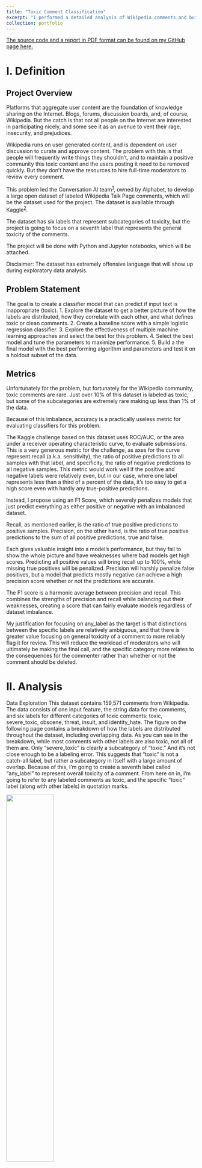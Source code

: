 ```yaml
---
title: "Toxic Comment Classification"
excerpt: "I performed a detailed analysis of Wikipedia comments and built a model that classifies them as toxic or nontoxic. The data was obtained from Kaggle. <br/><img src='/images/p1/wordcloud.png'>"
collection: portfolio
---
```


[The source code and a report in PDF format can be found on my GitHub page here.](https://github.com/jayspeidell/ToxicCommentClassification-)

# I. Definition
## Project Overview

Platforms that aggregate user content are the foundation of knowledge sharing on the Internet. Blogs, forums, discussion boards, and, of course, Wikipedia. But the catch is that not all people on the Internet are interested in participating nicely, and some see it as an avenue to vent their rage, insecurity, and prejudices.

Wikipedia runs on user generated content, and is dependent on user discussion to curate and approve content. The problem with this is that people will frequently write things they shouldn’t, and to maintain a positive community this toxic content and the users posting it need to be removed quickly. But they don’t have the resources to hire full-time moderators to review every comment.

This problem led the Conversation AI team<sup>[1](#resources)</sup>, owned by Alphabet, to develop a large open dataset of labeled Wikipedia Talk Page comments, which will be the dataset used for the project. The dataset is available through Kaggle<sup>[2](#resources)</sup>.

The dataset has six labels that represent subcategories of toxicity, but the project is going to focus on a seventh label that represents the general toxicity of the comments.

The project will be done with Python and Jupyter notebooks, which will be attached.

Disclaimer: The dataset has extremely offensive language that will show up during exploratory data analysis.

## Problem Statement
The goal is to create a classifier model that can predict if input text is inappropriate (toxic).
    1. Explore the dataset to get a better picture of how the labels are distributed, how they correlate with each other, and what defines toxic or clean comments.
    2. Create a baseline score with a simple logistic regression classifier.
    3. Explore the effectiveness of multiple machine learning approaches and select the best for this problem.
    4. Select the best model and tune the parameters to maximize performance.
    5. Build a the final model with the best performing algorithm and parameters and test it on a holdout subset of the data.

## Metrics
Unfortunately for the problem, but fortunately for the Wikipedia community, toxic comments are rare. Just over 10% of this dataset is labeled as toxic, but some of the subcategories are extremely rare making up less than 1% of the data.

Because of this imbalance, accuracy is a practically useless metric for evaluating classifiers for this problem.

The Kaggle challenge based on this dataset uses ROC/AUC, or the area under a receiver operating characteristic curve, to evaluate submissions. This is a very generous metric for the challenge, as axes for the curve represent recall (a.k.a. sensitivity), the ratio of positive predictions to all samples with that label, and specificity, the ratio of negative predictions to all negative samples. This metric would work well if the positive and negative labels were relatively even, but in our case, where one label represents less than a third of a percent of the data, it’s too easy to get a high score even with hardly any true-positive predictions.

Instead, I propose using an F1 Score, which severely penalizes models that just predict everything as either positive or negative with an imbalanced dataset.

Recall, as mentioned earlier, is the ratio of true positive predictions to positive samples. Precision, on the other hand, is the ratio of true positive predictions to the sum of all positive predictions, true and false.

Each gives valuable insight into a model’s performance, but they fail to show the whole picture and have weaknesses where bad models get high scores. Predicting all positive values will bring recall up to 100%, while missing true positives will be penalized. Precision will harshly penalize false positives, but a model that predicts mostly negative can achieve a high precision score whether or not the predictions are accurate.

The F1 score is a harmonic average between precision and recall. This combines the strengths of precision and recall while balancing out their weaknesses, creating a score that can fairly evaluate models regardless of dataset imbalance.

My justification for focusing on any_label as the target is that distinctions between the specific labels are relatively ambiguous, and that there is greater value focusing on general toxicity of a comment to more reliably flag it for review. This will reduce the workload of moderators who will ultimately be making the final call, and the specific category more relates to the consequences for the commenter rather than whether or not the comment should be deleted.


# II. Analysis
Data Exploration
This dataset contains 159,571 comments from Wikipedia. The data consists of one input feature, the string data for the comments, and six labels for different categories of toxic comments: toxic, severe_toxic, obscene, threat, insult, and identity_hate.
The figure on the following page contains a breakdown of how the labels are distributed throughout the dataset, including overlapping data.
As you can see in the breakdown, while most comments with other labels are also toxic, not all of them are. Only “severe_toxic” is clearly a subcategory of “toxic.” And it’s not close enough to be a labeling error. This suggests that “toxic” is not a catch-all label, but rather a subcategory in itself with a large amount of overlap. Because of this, I’m going to create a seventh label called “any_label” to represent overall toxicity of a comment. From here on in, I’m going to refer to any labeled comments as toxic, and the specific “toxic” label (along with other labels) in quotation marks.


<img src="/images/p1/label counts.png" style="width:50%" />
<br />*Fig 1: Label Counts*

Only 39% of the toxic comments have only one label, and the majority have some sort of overlap. I believe that because of this, it will be much more difficult to train a classifier on specific labels than whether or not they are toxic.
This ambiguity and the lack of explanation around it is what led me to select an aggregate label of general toxicity, what I’ve called “any_label,” as the target.
16225 out of 159571 comments, or 10.17%, are classified as some category of toxic.

1595 severe_toxic comments. (1.00% of all data.)
* 1595 or 100.00% were also toxic.
* 1517 or 95.11% were also obscene.
* 112 or 7.02% were also threat.
* 1371 or 85.96% were also insult.
* 313 or 19.62% were also identity_hate.

1405 identity_hate comments. (0.88% of all data.)
* 1302 or 92.67% were also toxic.
* 313 or 22.28% were also severe_toxic.
* 1032 or 73.45% were also obscene.
* 98 or 6.98% were also threat.
* 1160 or 82.56% were also insult.

15294 toxic comments. (9.58% of all data.)
* 1595 or 10.43% were also severe_toxic.
* 7926 or 51.82% were also obscene.
* 449 or 2.94% were also threat.
* 7344 or 48.02% were also insult.
* 1302 or 8.51% were also identity_hate.

7877 insult comments. (4.94% of all data.)
* 7344 or 93.23% were also toxic.
* 1371 or 17.41% were also severe_toxic.
* 6155 or 78.14% were also obscene.
* 307 or 3.90% were also threat.
* 1160 or 14.73% were also identity_hate.

478 threat comments. (0.30% of all data.)
* 449 or 93.93% were also toxic.
* 112 or 23.43% were also severe_toxic.
* 301 or 62.97% were also obscene.
* 307 or 64.23% were also insult.
* 98 or 20.50% were also identity_hate.

8449 obscene comments. (5.29% of all data.)
* 7926 or 93.81% were also toxic.
* 1517 or 17.95% were also severe_toxic.
* 301 or 3.56% were also threat.
* 6155 or 72.85% were also insult.
* 1032 or 12.21% were also identity_hate.

The correlation matrix below provides more insight into these overlapping categories. Threats are not likely to be severely toxic, nor are they likely to be racist or homophobic. But insults are often obscene, and identity hate really doesn’t have much overlap at all.

I believe the categories with significant overlap will be more difficult to predict, as they’ll have similar contributing features, but “identity_hate” will have more unique attributes and be easier to predict.

<img src="/images/p1/type heatmap.png" style="width:80%" />
<br />*Fig 2: Correlation Matrix Heatmap of Labels*

So what do these comments look like? Let’s look at a few.

Clean comments:
* “By baysian logic the picture is quite relavent. Only someone so opposed to the Vietnam war, as to visit NVN, would support something as tawdry as WSI. The photo is contemporary to the time period of the WSI, and is a very defining picture of one of the key participants during the time period that WSI took place.”
* “Oppose. Other towers have articles, so this one should. 89.242.19.188”
* "This sounds like your opinion.  I'm giving you National Geographic, and GW supporters give me the IPCC, a group of politicians who pick and choose articles that support the idea of anthropogenic global warming and discredit any scientist who dissents.  The reason I toss the term 'nazi' around is that it seems this article is loosely guarded by (what I call) a ""gestapo"" that sits around with an arsenal of ""talk-back"" to shoot down anyone who dissents from the idea of man-made GW.  I was talking about the Sun and how other planets are warming.  In my book, this falls under the area of astronomy, which last I checked is a science.  You seem to think science is only opinions that agree that man is causing global warming, and I'm sorry, I don't agree with that.12.26.68.146"

So clean comments can be argumentative and can include name calling, but are generally positive discussions.

The IP addresses in comments are concerning, as that’s a data leak and could cause issues since we want the classifier to predict toxicity based on the content of the comments. Because of this, I’ve used a regular expression to strip all of the IP addresses from the dataset.

I’ve found one other data leak as well: usernames. Removing them without a database of users is an incredibly difficult task. But while removing them completely isn’t an option, the term frequency – inverse document frequency vectorizing strategy should minimize or even eliminate their influence on the model.

Toxic Comments:
* “your a cocksucker u can't do anything to me”
* “What 3 minutes every now and then - I'm not compiling lists and spending fucking hours doing fuck-all because no one loves me - how many edits have you done? Let's remember - you're so stupid and indeed pathetic you don't even use your own name”
* “again again again
* this is not going to stop......hmmmm a personal attack let me think......you are a big poo poo face and smell like a frog”

Various types of toxic comments seem to almost always be argumentative, though they don’t necessarily involve profanity. Traditional filters involve a database of profanity to screen comments, but this breaks down when legitimate comments discuss profanity and toxic comments have clean language.


So what does a clean Wikipedia comment look like? I used a tokenizer with the standard stopwords to get the overall count of individual words and plotted the top 45.

<img src="/images/p1/word counts.png" style="width:100%" />
<br />*Fig 3: Non-Toxic Comment Word Frequency*

Article, page, please, think, edit, etc. The highest frequency words are about what you would expect from people discussing Wikipedia page edits and policy.

Now let’s look at what a bad comment looks like. Can you find the top two words from the clean comments? “Wikipedia” surprisingly comes in second, and “article” falls back quite a few spaces. The difference in the highest frequency vocabulary is stark.

<img src="/images/p1/toxic counts.png" style="width:100%" />
<br />*Fig 4: Toxic Comment Word Frequency*

In addition to the words themselves, I’ve extracted some other attributes of the comments that show contrast between toxic and clean comments.

* Capitalization<br/>
 Toxic comments are more likely to be either in all caps or have no capitalization at all. In an average clean comment, 5% of the characters are capital letters. In toxic comments, that number jumps to 14%. I think this feature will be extremely useful, especially with tree-based models due to it’s nonlinear nature. While the mean percentage of capital letters in toxic comments is almost triple that of clean comments, the medians are the same at 4%. This suggests that while clean comments are consistently capitalized, toxic comments have quite a few outliers. This is confirmed when browsing through the comments, as toxic comments are often all caps or not capitalized at all.
* Comment Length<br/>
 On average, clean comments are about a third longer than toxic comments. The average character count for clean comments is 404, while toxic comments average 303 characters. Looking at random samples, many clean comments have very long, well though-out answers. The median comment lengths are 128 characters for toxic comments and 216 characters for clean comments, suggesting that these longer comments make up a significant portion of the dataset for both types of comments.
* Word Length<br/>
 This one is a little closer, but there is a difference. Toxic comments average 4.1 characters per word, where clean comments average 4.4. But on a comment-by-comment basis this could be meaningful, as a visual scan shows that many of the toxic comments are more likely to use informal abbreviations like “u.”
* Question Marks<br/>
 My thought here is that more legitimate posts might have more question marks. But that assumption was wrong, as toxic comments have 50% more question marks per comment than clean comments. 0.6 versus 0.4.
* Exclamation Marks<br/>
 I made the opposite assumption about exclamation marks, and that paid off! Toxic comments have an average of 3.5 exclamation marks, while clean comments only have 0.3. This could be a very useful feature.

## Algorithms and Techniques

As a natural language processing problem, is a classification task that involves high dimensionality data. I will vectorize the data and test multiple classification algorithms.

I will vectorize the text data using the term frequency – inverse document frequency (tf-idf) statistic. This technique takes into account not only the frequency of words or character n-grams in the text, it also takes into account the relevancy of those tokens across the dataset as a whole. The inverse document frequency reduces the weight of common tokens while boosting the weight of more unique tokens. I will establish a benchmark for performance with the top 10,000 words, and the number of tokens and the mix of words and character n-grams will be a parameter to tune for higher performance later on.

I will also create a number of engineered features containing various attributes of the comment text, such as average word length, capitalization, and number of exclamation points. I will run the benchmark test without these features and experiment with them to optimize the solution.

With the benchmark vectorization and features, I will experiment with multiple algorithms with default parameters to determine the most effective approach to the problem. The models I will use are:
* Logistic Regresssion (Benchmark)
* Multinomial Naive Bayes
* Support Vector Machine
* Support Vector Machine with Naive Bayes Features
* Light GBM

Recurrent neural networks work well on this problem and top Kaggle leaderboards, but I think deep learning approaches are too resource intensive for an algorithm that has to run instantly every single time a comment is posted on one of the most popular websites on the Internet. A major requirement if this were a real-life business problem is efficiency. Additionally, adapting the model to secondary features would require stacking, which is a messy solution that increases the complexity of both training and predicting. I’ve used model stacking in Kaggle competitions before, and it comes at the expense of efficiency.

One more consideration is transparency, and this is the biggest aspect of the decision not to use neural networks for this application. I want to have the ability to easily audit the model to ensure that it isn’t picking up bias around race, gender, sexual orientation, culture, or unforeseen categories from the curators of the data. SVM, Naive Bayes, and LightGBM will make it much easier for a third party to analyze the impact of specific features on the model and make appropriate adjustments to combat bias.

I predict that there will be a toss-up between Logistic Regression and Support Vector Machines. Naive Bayes may have strong performance due to the dramatic difference between the the frequency distributions of the vocabulary between comments.

Support vector machine models are unique in that they find the boundaries between classes by looking at the distances between the separating line and the nearest point for each class, and are not effected by outliers. In this project I will be using the linear kernel. The kernel trick with support vector machines involves projecting data with complex or nonlinear boundaries into a higher dimension where they are linearly separable and drawing a hyperplane between them using a linear model algorithm. Imagine a 2D problem where you have a circular boundary between two classes and need to draw your decision boundary with linear regression. With the kernel trick you’d be projecting that flat dataset into the dimensions and ideally the circle would look more like a hill, allowing you to cut through it with a 2D plane and establish a linear boundary. The linear kernel is the most efficient of the kernels and is very resistant to overfitting, which I think may be an issue with the dataset.

LightGBM is a tree-based ensemble model that is trained with gradient boosting. The unique attribute versus other boosted tree algorithms is that it grows leaf-wise rather than level-wise, meaning that it prioritizes width over depth. Boosted tree can be confused with forest models, but there is an important distinction. Where forest models like Scikit-Learn’s RandomForest use an ensemble of fully developed decision trees, boosted tree algorithms use an ensemble of weak learners that may be trained faster and can possibly generalize better on a dataset like this one where there are a very large number of features but only a select few might have an influence on any given comment.

LightGBM is not a high performer on Natural Language Processing tasks, but I think it’s worth trying a tree-based model here due to the very large disparity between toxic and clean comments with the engineered features and top 30 words. There may be some great, reliable splits here. The reason it doesn’t perform well on NLP tasks is that it requires dense input data, and the nature of vectorizing text creates absolutely massive matrices filled mostly with zeros. It also has a relatively small number of features that it can focus on, while the vectorized text may contain over 20,000 features.  

Support Vector Machine with Naive Bayes Features or Multinomial Naive Bayes may perform even better. The paper *Baselines and Bigrams: Simple, Good Sentiment and Topic Classification*<sup>[3](#resources)</sup> experiments with this algorithm on a variety of types of datasets and found that Support Vector Machines performed exceptionally well at sentiment analysis on datasets with lengthy texts, such as full-length movie reviews. The same paper suggest that Multinomial Naive Bayes works better on snippets of text. Assuming an average sentence length of 75 to 100 characters, the Wikipedia dataset used in this project averages 2-4 sentences, which is more than a snippet but not exactly lengthy. Naive Bayes with SVM features was found to interpolate between Naive Bayes and Support Vector Machines, combining strengths of each.

After establishing a baseline score for each model, I’ll choose the best one or two, depending on how close they are, and tune the vectorization and model parameters to optimize performance.

## Baseline
The baseline model is a Logistic Regression model fit to tf-idf vectorized comment text with using only words for tokens, limited to 10,000 features. The target value is any_label, but I also want to track the model’s performance on specific categories. But I do think that it’s important to note that my personal difficulty in perceiving the difference in specific categories when looking through comments is reflected in the model’s ability to specifically predict severe_toxic, threat, and identity_hate labels.

The cross-validated F1 scores for each label break down as follows:
* toxic score: 0.7192
* severe_toxic score: 0.3224
* obscene score: 0.7452
* threat score: 0.2069
* insult score: 0.6277
* identity_hate score: 0.2772
* any_label score: 0.7299

I also tested a baseline with the engineered features included.
* toxic score: 0.7235
* severe_toxic score: 0.3475
* obscene score: 0.7440
* threat score: 0.2029
* insult score: 0.6274
* identity_hate score: 0.2768
* any_label score: 0.7328

The scores are nearly identical, but this may not necessarily be the case for all models.
# III. Methodology
## Reproducibility
I am setting a few parameters at the top of my Jupyter notebook to ensure reproducibility of results, and these will be used in every appropriate instance. This will ensure that the output is exactly the same every time the notebook is run.
* seed (for random states) = 42
* k (for n_folds) = 5

Experiments that take a significant amount of time, such as
Data Preprocessing

## Cleaning
The dataset is relatively clean. There is a minor data leak, IP addresses appended to some comments. For various reasons, mainly that this data may slightly compromise the model’s ability to generalize to new data, I’ve used a regular expression to strip all IP addresses from comments.

## Feature Engineering  
During the exploratory data analysis, I found that many attributes of comments outside of the words themselves may be useful in predicting whether they are toxic. The features I added to the dataset are:
* Comment length in characters
* Percent of letters in a comment that are capitalized
* Average length of words in a comment
* Number of exclamation marks in a comment
* Number of question marks in a comment

## Vectorization
As discussed previously, I am using a term frequency – inverse document frequency (tf-idf) statistic to vectorize text. The number of features and presence of character n-grams is a parameter to tune for model optimization.

## Feature Scaling
The engineered features are normalized from 0.0 to 1.0. The tf-isf features are not scaled.

## Implementation
Finding the Best Algorithm
To compare the relative performances of each algorithm, I’m going to test them on the same preprocessed data as the benchmark, a tf-idf vectorized data with 10,000 features. The target is any_label, and the scores are F1 scores with five-fold cross validation.
* Logistic Regression:  0.7299
  * With engineered features: 0.7328
  * Engineered feature boost: 0.39%
* Multinomial Naive Bayes (NB):  0.6670 (0 predictions for threat category)
  * With engineered features: 0.6734 (0 predictions for threat category)
  * Engineered feature boost: 0.96%
* Support Vector Machine (SVM): 0.7703
  * With engineered features: 0.7739
  * Engineered feature boost: 0.47% boost
* Support Vector Machine with Naive Bayes Features (NB-SVM): 0.7804
  * With engineered features: 0.7842
  * Engineered feature boost: 0.49%
* LightGBM*: 0.7470
  * With engineered features: 0.7573
  * Engineered feature boost: 1.38%

\* The other algorithms used default parameters, but LightGBM parameters were modified to better suit an NLP problem as the default parameters aren’t really suited to the problem like they are with other algorithms.

LightGBM Baseline Parameter Modifications:
* 'num_leaves': 64,
* 'n_estimators': 500,
* 'max_depth': 16

Not surprisingly, the engineered features gave the tree based model a larger performance boost than other models. The performance gain for other algorithms is modest, but it does come at an extremely minimal cost in terms of processing resources and training time so I would consider them worthwhile.  

In terms of overall performance, NB-SVM is the strongest performer and SVM comes in at a close second. The naive bayes features gave SVM a 1.31% performance boost at a cost of about five times the training time. Around thirty-five seconds versus a little over three minutes, but the difference is minimal at prediction time and the gain is significant.

LightGBM also showed strong results with some tuning, but there is an issue with the model that prevents it from being a practical solution unless it’s performance is significantly higher than other models. Like all tree-based models, dense data is a firm requirement. Refining the text vectorization strategy is an important aspect of optimizing a natural language processing solution. Linear regression and support vector machines can run on sparse matrices which reduces their memory footprint, but LightGBM will see memory grow too fast converting sparse matrices into dense ones.  

## Refinement of the NB-SVM Model
### Step 1: Optimize tf-idf vectorizer
Experiment with word and character level ngrams and maximum feature counts. All other parameters are fixed, and refinement steps will all use five-fold cross validation.

**Word Ngram** | **Word Max Features** | **Char Ngram** | **Char Max Features** |  **Score**
1 | 10,000 | 0 | 0 | 0.7842
1 | 30,000 | 0 | 0 | 0.7926
1-2 | 30,000 | 0 | 0 | 0.7877
2-6 | 30,000 | 0 | 0 | 0.4042
0 | 0 | 3-7 | 20,000 | 0.7742
1 | 5,000 | 3-7 | 5,000 | 0.7962
1-2 | 15,000 | 3-7 | 5,000 | 0.7985
1-2 | 20,000 | 3-7 | 10,000 | 0.8005
1-2 | 20,000 | 3-5 | 10,000 | 0.8015
1-3 | 20,000 | 3-5 | 10,000 | 0.8013

The ideal seems to be a 20,000 word ngrams in range 1-3 and 10,000 char ngrams in range 3-5, in a tie with the same settings but a 1-2 word ngram. An added benefit of these parameters is that this is a relatively fast vector to calculate.

### Step 2: Tune NB feature weight
The NB feature transformer class has a parameter ‘epsilon’ that controls the influence of the
feature level probabilities on the input features. The default parameter is 1.0.

**NB Weight** | **F1 Score**
0.1 | 0.7966
0.2 | 0.7989
0.3 | 0.8003
0.4 | 0.8001
0.5 | 0.8008
0.6 | 0.8013
0.7 | 0.8007
0.8 | 0.8020
0.9 | 0.8019
1.0 | 0.8015

The weight of the features transformed by Naive Bayes doesn’t have much effect of the model’s performance.

### Step 3: SVM Parameter Tuning
#### Parameter 1: Kernel
SVMs have a number of parameter options. The root option is the kernel, and other options stem from there. So far, we’ve been using a linear kernel. A linear kernel fits best to datasets where the the dataset is linearly separable, and because this model vastly outperformed a well-tuned boosted tree model (LightGBM) I assume that it has a reasonable level of linear separation.

This is a large dataset, and a major benefit of the linear kernel is that is is a parametric model, meaning that it has finite dimensionality regardless of the size of the input data. The gaussian kernel is better suited for nonlinear datasets, but it comes at the cost of being a non-parametric model. As the input data grows, it becomes more expensive computational to for both training and prediction.

Result of testing gaussian kernel: 30+ minute training on a computer with 8 virtual processors and 52GB of RAM and had slow, high-memory prediction. This is not a viable solution and will not be further pursued.

#### Parameter 2: Penalty for error term
Going with the linear kernel, there is only one major parameter to tune: C. This is the coefficient for the L2 penalization. The default is 1.0, and I will test 0.5, 0.7, and 0.9.

**C** | **F1 Score**
0.3 | 0.8049
0.5 | 0.8054
0.8 | 0.8032
1.0 |0.8015

Setting C to 0.5 instead of the default 0.8015 gives a 0.51% performance increase.

# IV. Results
## Model Evaluation and Validation
The model has been trained, tested, and optimized using training and test subsets of the data. I will use an unseen holdout subset of the data to evaluate the model.

The F1 Score on the holdout data is 0.8072.

Because it’s performance is similar to the results obtained in the previous stage, I can confidently say that the model will generalize well to unseen data. Because it is a real world dataset with a huge variety of comments discussing a diverse range of topics and covering situations from informative posts to flame wars, this is probably one of the better scenarios for training a model on text.

The text vectorization strategy using Scikit-Learn’s TfidfVectorizer() class makes the model immune to unseen features, as they will be ignored.

## Justification
The final model offers a significant performance boost over the benchmark linear regression model, about 11%. So far we’ve been talking in the abstract about F1 Scores, but now let’s dig into the real world performance and what those numbers actually mean.

This model has 96% accuracy. Now on the surface, that sounds great. But since this is a highly imbalanced dataset, that doesn’t mean a lot. In fact, if I had just created a model that predicted “0” for every single item, it would get an accuracy of 90%.

The real metric of how well the model performed at predicting a toxic comment is recall. This model achieved a recall score of 0.74, which means that it correctly 74% of the actual toxic comments as toxic. That may seem low, but there’s a catch. If we predict every result as “1,” we’ll get 100% recall.

As discussed before, the F1 Score provides a target that helps a model find the nuance in an imbalanced dataset between catching the positive results without focusing on them to a point where the usefulness of the model suffers. A confusion matrix can illustrate the concept of balancing true positives and true negatives, as well as accuracy, recall, and precision.

Overall, I do believe that this model is robust enough for this application and it offers a large advantage over both the standard approach of human flagging for review (though I wouldn’t eliminate that as a feature) and an out-of-the-box model.

<img src="/images/p1/results heatmap.png" style="width:60%" />
<br />*Fig 5: Toxic Comment Confusion Matrix*

# V. Conclusion

## Reflection
The process for this project was as follows:
1. Analyze the problem and propose a useful solution.
2. Explore the dataset to get a better picture of how the labels are distributed, how they correlate with each other, and what defines toxic or clean comments.
3. Develop an objective that fits a practical use case and addresses the major class imbalance.
4. Create a baseline score with a simple logistic regression classifier.
5. Explore the effectiveness of multiple machine learning algorithms.
6. Select the best model based on a balance of performance and efficiency.
7. Refine the preprocessing strategies to optimize model performance.
8. Tune model parameters to maximize performance.
9. Build a the final model with the best performing algorithm and parameters and test it on a holdout subset of the data.

The final model offered about 11% performance gain over the initial benchmark model, which makes it an effective solution to the problem. Even more so considering that the current system in place was hand-labeling by users via a reporting function.

The most difficult yet most interesting aspect of the project was understanding the relationship between the size of input data and the performance of various machine learning algorithms. This Wikipedia dataset represents a fairly wide variety of input comment sizes compared to a more restricted platform like Twitter, where each comment is limited to 140 characters. Luckily, there is a large body of research around this problem and I was able to find a research paper that proposed an effective strategy for transforming the input data to get better performance in this middle ground where the text input is not necessarily long or short.

Because the input size varies greatly, and because Wikipedia likely has a very distinct set of demographics versus Facebook, Twitter, or other popular platforms where you may want to classify toxic comments, I don’t believe that the model would generalize very effectively. But I do think that it work well on data from other similar platforms.  

## Improvement

I believe that there are a number of ways that the solution could be improved.

Recurrent neural networks, despite their increased overhead, could be a very effective solution if GPU resources are available for quick predictions.

Another great strategy could be mixed models, a sort of divide an conquer method where the problem is divided into multiple smaller, contextual problems. While the solution laid out here generalizes to the entire dataset, no one solution will be able to generalize perfectly to the diverse variety of inputs you’ll get from Internet users. By training models on different situations, like a model that’s only been trained on short or long comments, to only detect whether a comment is toxic when profanity is present, etc, and storing them in memory, you could use a simple decision tree to feel comments into the model that would be most effective. A few that I can think of are:
* Short comments
* Long comments
* “Hot” threads where the rate of commenting is high and emotions may be high
* Comments with profanity (A general model might flag profanity as toxic, where a model trained only on comments where profanity is present may pick up on more nuance.)
* Comments by a user who has already been flagged as toxic in the past



# Resources:
1. [https://conversationai.github.io/](https://conversationai.github.io/)
2. [https://www.kaggle.com/c/jigsaw-toxic-comment-classification-challenge](https://www.kaggle.com/c/jigsaw-toxic-comment-classification-challenge)
3. [https://www.aclweb.org/anthology/P12-2018](https://www.aclweb.org/anthology/P12-2018)
4. [https://www.kdnuggets.com/2016/06/select-support-vector-machine-kernels.html](https://www.kdnuggets.com/2016/06/select-support-vector-machine-kernels.html)

